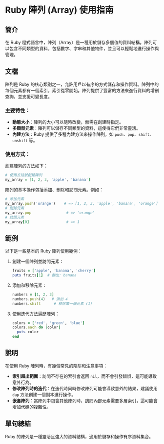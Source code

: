 <!--
Meta Description: # Ruby 陣列 (Array) 使用指南 ## 簡介 在 Ruby 程式語言中，陣列（Array）是一種用於儲存多個值的資料結構。陣列可以包含不同類型的資料，包括數字、字串和其他物件，並且可以輕鬆地進行操作與管理。 ## 文檔 陣列是 Ruby 的核心類別之一，允許用戶以有序的方式儲存和操作資料...
Meta Keywords: ruby, my_array, banana, push, apple
-->

# Ruby 陣列 (Array) 使用指南

## 簡介
在 Ruby 程式語言中，陣列（Array）是一種用於儲存多個值的資料結構。陣列可以包含不同類型的資料，包括數字、字串和其他物件，並且可以輕鬆地進行操作與管理。

## 文檔
陣列是 Ruby 的核心類別之一，允許用戶以有序的方式儲存和操作資料。陣列中的每個元素都有一個索引，索引從零開始。陣列提供了豐富的方法來進行資料的增刪查詢，並支援可變長度。

### 主要特性：
- **動態大小**：陣列的大小可以隨時改變，無需在創建時指定。
- **多類型元素**：陣列可以儲存不同類型的資料，這使得它們非常靈活。
- **內建方法**：Ruby 提供了多種內建方法來操作陣列，如 `push`、`pop`、`shift`、`unshift` 等。

### 使用方式：
創建陣列的方法如下：
```ruby
# 使用方括號創建陣列
my_array = [1, 2, 3, 'apple', 'banana']
```
陣列的基本操作包括添加、刪除和訪問元素。例如：
```ruby
# 添加元素
my_array.push('orange')    # => [1, 2, 3, 'apple', 'banana', 'orange']
# 刪除元素
my_array.pop                # => 'orange'
# 訪問元素
my_array[0]                 # => 1
```

## 範例
以下是一些基本的 Ruby 陣列使用範例：

1. 創建一個陣列並訪問元素：
   ```ruby
   fruits = ['apple', 'banana', 'cherry']
   puts fruits[1]  # 輸出: banana
   ```

2. 添加和移除元素：
   ```ruby
   numbers = [1, 2, 3]
   numbers.push(4)   # 添加 4
   numbers.shift      # 移除第一個元素 (1)
   ```

3. 使用迭代方法遍歷陣列：
   ```ruby
   colors = ['red', 'green', 'blue']
   colors.each do |color|
     puts color
   end
   ```

## 說明
在使用 Ruby 陣列時，有幾個常見的陷阱和注意事項：

- **索引超出範圍**：訪問不存在的索引會返回 `nil`，而不會引發錯誤，這可能導致意外行為。
- **修改陣列時的迭代**：在迭代時同時修改陣列可能會導致意外的結果，建議使用 `dup` 方法創建一個副本進行操作。
- **嵌套陣列**：當陣列中包含其他陣列時，訪問內部元素需要多層索引，這可能會增加代碼的複雜性。

## 單句總結
Ruby 的陣列是一種靈活且強大的資料結構，適用於儲存和操作有序資料集合。